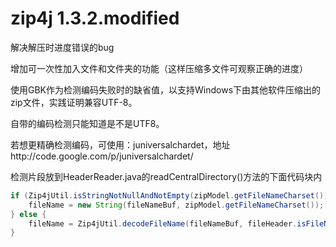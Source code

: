 zip4j 1.3.2.modified
================

解决解压时进度错误的bug

增加可一次性加入文件和文件夹的功能（这样压缩多文件可观察正确的进度）

使用GBK作为检测编码失败时的缺省值，以支持Windows下由其他软件压缩出的zip文件，实践证明兼容UTF-8。

自带的编码检测只能知道是不是UTF8。

若想更精确检测编码，可使用：juniversalchardet，地址http://code.google.com/p/juniversalchardet/

检测片段放到HeaderReader.java的readCentralDirectory()方法的下面代码块内

``` java
if (Zip4jUtil.isStringNotNullAndNotEmpty(zipModel.getFileNameCharset())) {
	fileName = new String(fileNameBuf, zipModel.getFileNameCharset());
} else {
	fileName = Zip4jUtil.decodeFileName(fileNameBuf, fileHeader.isFileNameUTF8Encoded());
}
```
